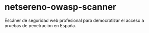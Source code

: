 # netsereno-owasp-scanner
Escáner de seguridad web profesional para democratizar el acceso a pruebas de penetración en España.
